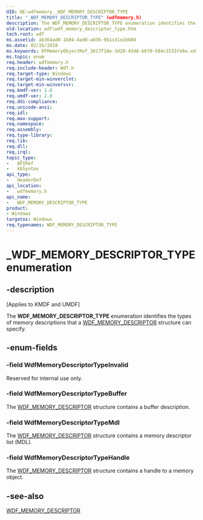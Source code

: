 ```yaml
---
UID: NE:wdfmemory._WDF_MEMORY_DESCRIPTOR_TYPE
title: "_WDF_MEMORY_DESCRIPTOR_TYPE" (wdfmemory.h)
description: The WDF_MEMORY_DESCRIPTOR_TYPE enumeration identifies the types of memory descriptions that a WDF_MEMORY_DESCRIPTOR structure can specify.
old-location: wdf\wdf_memory_descriptor_type.htm
tech.root: wdf
ms.assetid: ab364ad8-1b04-4ad0-a036-9b1c41e16604
ms.date: 02/26/2018
ms.keywords: DFMemoryObjectRef_3817f18e-3d20-43d6-b6f0-584c1533fe9a.xml, WDF_MEMORY_DESCRIPTOR_TYPE, WDF_MEMORY_DESCRIPTOR_TYPE enumeration, WdfMemoryDescriptorTypeBuffer, WdfMemoryDescriptorTypeHandle, WdfMemoryDescriptorTypeInvalid, WdfMemoryDescriptorTypeMdl, _WDF_MEMORY_DESCRIPTOR_TYPE, kmdf.wdf_memory_descriptor_type, wdf.wdf_memory_descriptor_type, wdfmemory/WDF_MEMORY_DESCRIPTOR_TYPE, wdfmemory/WdfMemoryDescriptorTypeBuffer, wdfmemory/WdfMemoryDescriptorTypeHandle, wdfmemory/WdfMemoryDescriptorTypeInvalid, wdfmemory/WdfMemoryDescriptorTypeMdl
ms.topic: enum
req.header: wdfmemory.h
req.include-header: Wdf.h
req.target-type: Windows
req.target-min-winverclnt: 
req.target-min-winversvr: 
req.kmdf-ver: 1.0
req.umdf-ver: 2.0
req.ddi-compliance: 
req.unicode-ansi: 
req.idl: 
req.max-support: 
req.namespace: 
req.assembly: 
req.type-library: 
req.lib: 
req.dll: 
req.irql: 
topic_type:
-	APIRef
-	kbSyntax
api_type:
-	HeaderDef
api_location:
-	wdfmemory.h
api_name:
-	WDF_MEMORY_DESCRIPTOR_TYPE
product:
- Windows
targetos: Windows
req.typenames: WDF_MEMORY_DESCRIPTOR_TYPE
---
```


# _WDF_MEMORY_DESCRIPTOR_TYPE enumeration


## -description


<p class="CCE_Message">[Applies to KMDF and UMDF]</p>

The <b>WDF_MEMORY_DESCRIPTOR_TYPE</b> enumeration identifies the types of memory descriptions that a <a href="https://msdn.microsoft.com/library/windows/hardware/ff552392">WDF_MEMORY_DESCRIPTOR</a> structure can specify.


## -enum-fields




### -field WdfMemoryDescriptorTypeInvalid

Reserved for internal use only.


### -field WdfMemoryDescriptorTypeBuffer

The <a href="https://msdn.microsoft.com/library/windows/hardware/ff552392">WDF_MEMORY_DESCRIPTOR</a> structure contains a buffer description.


### -field WdfMemoryDescriptorTypeMdl

The <a href="https://msdn.microsoft.com/library/windows/hardware/ff552392">WDF_MEMORY_DESCRIPTOR</a> structure contains a memory descriptor list (MDL).


### -field WdfMemoryDescriptorTypeHandle

The <a href="https://msdn.microsoft.com/library/windows/hardware/ff552392">WDF_MEMORY_DESCRIPTOR</a> structure contains a handle to a memory object.


## -see-also




<a href="https://msdn.microsoft.com/library/windows/hardware/ff552392">WDF_MEMORY_DESCRIPTOR</a>
 

 

